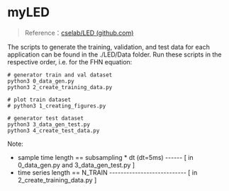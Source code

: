 # myLED

> Reference：[cselab/LED (github.com)](https://github.com/cselab/LED)


The scripts to generate the training, validation, and test data for each application can be found in the ./LED/Data folder.
Run these scripts in the respective order, i.e. for the FHN equation:



```shell
# generator train and val dataset
python3 0_data_gen.py
python3 2_create_training_data.py

# plot train dataset
# python3 1_creating_figures.py

# generator test dataset
python3 3_data_gen_test.py
python3 4_create_test_data.py
```
Note: 
* sample time length == subsampling * dt (dt=5ms) ------ [ in 0_data_gen.py and 3_data_gen_test.py ]
* time series length == N_TRAIN --------------------------- [ in 2_create_training_data.py ]